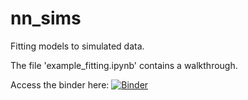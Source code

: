 # nn_sims
Fitting models to simulated data.  

The file 'example_fitting.ipynb' contains a walkthrough.

Access the binder here: [![Binder](https://mybinder.org/badge.svg)](https://mybinder.org/v2/gh/pmckenz1/nn_sims/master)